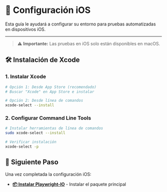 # 🍎 Configuración iOS

Esta guía le ayudará a configurar su entorno para pruebas automatizadas en dispositivos iOS.

---

> ⚠️ **Importante:** Las pruebas en iOS solo están disponibles en macOS.

## 🛠️ Instalación de Xcode

### 1. Instalar Xcode

```bash
# Opción 1: Desde App Store (recomendado)
# Buscar "Xcode" en App Store e instalar

# Opción 2: Desde línea de comandos
xcode-select --install
```

### 2. Configurar Command Line Tools

```bash
# Instalar herramientas de línea de comandos
sudo xcode-select --install

# Verificar instalación
xcode-select -p
```

## 🚀 Siguiente Paso

Una vez completada la configuración iOS:

- **[📦 Instalar Playwright-IO](getting-started/installation.md)** - Instalar el paquete principal